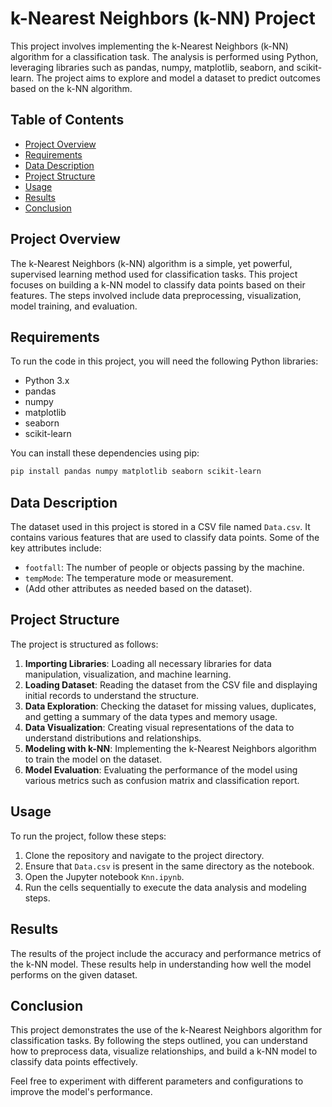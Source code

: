 
# k-Nearest Neighbors (k-NN) Project

This project involves implementing the k-Nearest Neighbors (k-NN) algorithm for a classification task. The analysis is performed using Python, leveraging libraries such as pandas, numpy, matplotlib, seaborn, and scikit-learn. The project aims to explore and model a dataset to predict outcomes based on the k-NN algorithm.

## Table of Contents

- [Project Overview](#project-overview)
- [Requirements](#requirements)
- [Data Description](#data-description)
- [Project Structure](#project-structure)
- [Usage](#usage)
- [Results](#results)
- [Conclusion](#conclusion)

## Project Overview

The k-Nearest Neighbors (k-NN) algorithm is a simple, yet powerful, supervised learning method used for classification tasks. This project focuses on building a k-NN model to classify data points based on their features. The steps involved include data preprocessing, visualization, model training, and evaluation.

## Requirements

To run the code in this project, you will need the following Python libraries:

- Python 3.x
- pandas
- numpy
- matplotlib
- seaborn
- scikit-learn

You can install these dependencies using pip:

```bash
pip install pandas numpy matplotlib seaborn scikit-learn
```

## Data Description

The dataset used in this project is stored in a CSV file named `Data.csv`. It contains various features that are used to classify data points. Some of the key attributes include:

- `footfall`: The number of people or objects passing by the machine.
- `tempMode`: The temperature mode or measurement.
- (Add other attributes as needed based on the dataset).

## Project Structure

The project is structured as follows:

1. **Importing Libraries**: Loading all necessary libraries for data manipulation, visualization, and machine learning.
2. **Loading Dataset**: Reading the dataset from the CSV file and displaying initial records to understand the structure.
3. **Data Exploration**: Checking the dataset for missing values, duplicates, and getting a summary of the data types and memory usage.
4. **Data Visualization**: Creating visual representations of the data to understand distributions and relationships.
5. **Modeling with k-NN**: Implementing the k-Nearest Neighbors algorithm to train the model on the dataset.
6. **Model Evaluation**: Evaluating the performance of the model using various metrics such as confusion matrix and classification report.

## Usage

To run the project, follow these steps:

1. Clone the repository and navigate to the project directory.
2. Ensure that `Data.csv` is present in the same directory as the notebook.
3. Open the Jupyter notebook `Knn.ipynb`.
4. Run the cells sequentially to execute the data analysis and modeling steps.

## Results

The results of the project include the accuracy and performance metrics of the k-NN model. These results help in understanding how well the model performs on the given dataset.

## Conclusion

This project demonstrates the use of the k-Nearest Neighbors algorithm for classification tasks. By following the steps outlined, you can understand how to preprocess data, visualize relationships, and build a k-NN model to classify data points effectively.

Feel free to experiment with different parameters and configurations to improve the model's performance.
